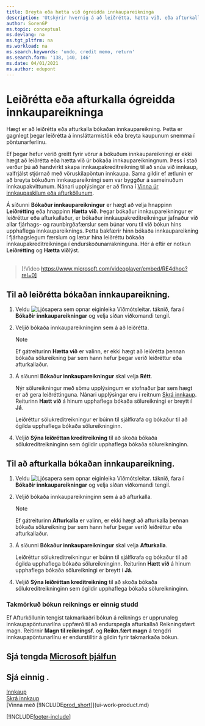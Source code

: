 ```yaml
---
title: Breyta eða hætta við ógreidda innkaupareikninga
description: 'Útskýrir hvernig á að leiðrétta, hætta við, eða afturkalla bókaðan innkaupareikning og stofna sjálfvirkt innkaupakreditreikning.'
author: SorenGP
ms.topic: conceptual
ms.devlang: na
ms.tgt_pltfrm: na
ms.workload: na
ms.search.keywords: 'undo, credit memo, return'
ms.search.form: '138, 140, 146'
ms.date: 04/01/2021
ms.author: edupont
---
```

# <a name="correct-or-cancel-unpaid-purchase-invoices" />Leiðrétta eða afturkalla ógreidda innkaupareikninga

Hægt er að leiðrétta eða afturkalla bókaðan innkaupareikning. Þetta er gagnlegt þegar leiðrétta á innsláttarmistök eða breyta kaupunum snemma í pöntunarferlinu.

Ef þegar hefur verið greitt fyrir vörur á bókuðum innkaupareikningi er ekki hægt að leiðrétta eða hætta við úr bókaða innkaupareikningnum. Þess í stað verður þú að handvirkt skapa innkaupakreditreikning til að snúa við innkaup, valfrjálst stjórnað með vöruskilapöntun innkaupa. Sama gildir ef ætlunin er að breyta bókuðum innkaupareikningi sem var byggður á sameinuðum innkaupakvittunum. Nánari upplýsingar er að finna í [Vinna úr innkaupaskilum eða afturköllunum](purchasing-how-process-purchase-returns-cancellations.md).

Á síðunni **Bókaður innkaupareikningur** er hægt að velja hnappinn **Leiðrétting** eða hnappinn **Hætta við**. Þegar bókaður innkaupareikningur er leiðréttur eða afturkallaður, er bókaður innkaupakreditreikningur jafnaður við allar fjárhags- og raunbirgðafærslur sem búnar voru til við bókun hins upphaflega innkaupareiknings. Þetta bakfærir hinn bókaða innkaupareikning í fjárhagslegum færslum og lætur hina leiðréttu bókaða innkaupakreditreikninga í endurskoðunarrakninguna. Hér á eftir er notkun **Leiðrétting** og **Hætta við**lýst.
<br><br>
> [!Video https://www.microsoft.com/videoplayer/embed/RE4dhoc?rel=0]

## <a name="to-correct-a-posted-purchase-invoice" />Til að leiðrétta bókaðan innkaupareikning.

1. Veldu ![Ljósapera sem opnar eiginleika Viðmótsleitar.](media/ui-search/search_small.png "Segðu mér hvað þú vilt gera") táknið, fara í **Bókaðir innkaupareikningar** og velja síðan viðkomandi tengil.  
2. Veljið bókaða innkaupareikninginn sem á að leiðrétta.  

    > [!NOTE]  
    >   Ef gátreiturinn **Hætta við** er valinn, er ekki hægt að leiðrétta þennan bókaða sölureikning þar sem hann hefur þegar verið leiðréttur eða afturkallaður.
3. Á síðunni **Bókaður innkaupareikningur** skal velja **Rétt**.

    Nýr sölureikningur með sömu upplýsingum er stofnaður þar sem hægt er að gera leiðréttinguna. Nánari upplýsingar eru í reitnum [Skrá innkaup](purchasing-how-record-purchases.md). Reiturinn **Hætt við** á hinum upphaflega bókaða sölureikningi er breytt í **Já**.

    Leiðréttur sölukreditreikningur er búinn til sjálfkrafa og bókaður til að ógilda upphaflega bókaða sölureikninginn.
4. Veljið **Sýna leiðréttan kreditreikning** til að skoða bókaða sölukreditreikninginn sem ógildir upphaflega bókaða sölureikninginn.

## <a name="to-cancel-a-posted-purchase-invoice" />Til að afturkalla bókaðan innkaupareikning.

1. Veldu ![Ljósapera sem opnar eiginleika Viðmótsleitar.](media/ui-search/search_small.png "Segðu mér hvað þú vilt gera") táknið, fara í **Bókaðir innkaupareikningar** og velja síðan viðkomandi tengil.  
2. Veljið bókaða innkaupareikninginn sem á að afturkalla.

    > [!NOTE]  
    >   Ef gátreiturinn **Afturkalla** er valinn, er ekki hægt að afturkalla þennan bókaða sölureikning þar sem hann hefur þegar verið leiðréttur eða afturkallaður.
3. Á síðunni **Bókaður innkaupareikningur** skal velja **Afturkalla**.

    Leiðréttur sölukreditreikningur er búinn til sjálfkrafa og bókaður til að ógilda upphaflega bókaða sölureikninginn. Reiturinn **Hætt við** á hinum upphaflega bókaða sölureikningi er breytt í **Já**.
4. Veljið **Sýna leiðréttan kreditreikning** til að skoða bókaða sölukreditreikninginn sem ógildir upphaflega bókaða sölureikninginn.

### <a name="partial-invoice-posting-also-supported" />Takmörkuð bókun reiknings er einnig studd

Ef Afturköllunin tengist takmarkaðri bókun á reiknings er upprunaleg innkaupapöntunarlína uppfærð til að endurspegla afturkallað Reikningsfært magn. Reitirnir **Magn til reikningsf.** og **Reikn.fært magn** á tengdri innkaupapöntunarlínu er endurstilltir á gildin fyrir takmarkaða bókun.

## <a name="see-related-microsoft-training" />Sjá tengda [Microsoft þjálfun](/training/modules/receive-invoice-dynamics-d365-business-central/)

## <a name="see-also" />Sjá einnig .

[Innkaup](purchasing-manage-purchasing.md)  
[Skrá innkaup](purchasing-how-record-purchases.md)  
[Vinna með [!INCLUDE[prod_short](includes/prod_short.md)]](ui-work-product.md)


[!INCLUDE[footer-include](includes/footer-banner.md)]
